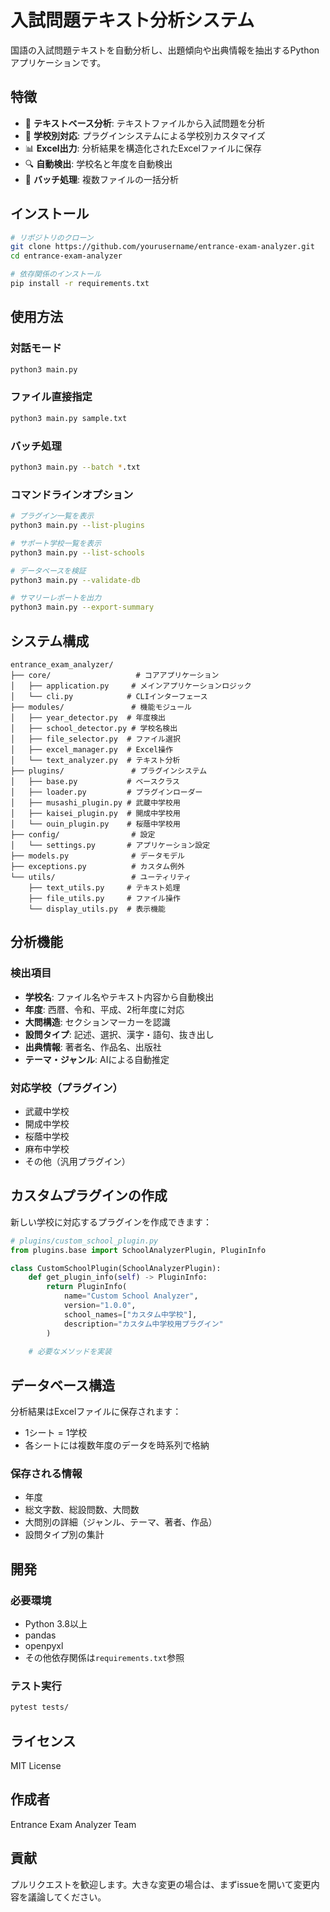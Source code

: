 # 入試問題テキスト分析システム

国語の入試問題テキストを自動分析し、出題傾向や出典情報を抽出するPythonアプリケーションです。

## 特徴

- 📝 **テキストベース分析**: テキストファイルから入試問題を分析
- 🏫 **学校別対応**: プラグインシステムによる学校別カスタマイズ
- 📊 **Excel出力**: 分析結果を構造化されたExcelファイルに保存
- 🔍 **自動検出**: 学校名と年度を自動検出
- 🎯 **バッチ処理**: 複数ファイルの一括分析

## インストール

```bash
# リポジトリのクローン
git clone https://github.com/yourusername/entrance-exam-analyzer.git
cd entrance-exam-analyzer

# 依存関係のインストール
pip install -r requirements.txt
```

## 使用方法

### 対話モード
```bash
python3 main.py
```

### ファイル直接指定
```bash
python3 main.py sample.txt
```

### バッチ処理
```bash
python3 main.py --batch *.txt
```

### コマンドラインオプション
```bash
# プラグイン一覧を表示
python3 main.py --list-plugins

# サポート学校一覧を表示
python3 main.py --list-schools

# データベースを検証
python3 main.py --validate-db

# サマリーレポートを出力
python3 main.py --export-summary
```

## システム構成

```
entrance_exam_analyzer/
├── core/                   # コアアプリケーション
│   ├── application.py     # メインアプリケーションロジック
│   └── cli.py            # CLIインターフェース
├── modules/               # 機能モジュール
│   ├── year_detector.py  # 年度検出
│   ├── school_detector.py # 学校名検出
│   ├── file_selector.py  # ファイル選択
│   ├── excel_manager.py  # Excel操作
│   └── text_analyzer.py  # テキスト分析
├── plugins/               # プラグインシステム
│   ├── base.py           # ベースクラス
│   ├── loader.py         # プラグインローダー
│   ├── musashi_plugin.py # 武蔵中学校用
│   ├── kaisei_plugin.py  # 開成中学校用
│   └── ouin_plugin.py    # 桜蔭中学校用
├── config/                # 設定
│   └── settings.py       # アプリケーション設定
├── models.py              # データモデル
├── exceptions.py          # カスタム例外
└── utils/                 # ユーティリティ
    ├── text_utils.py     # テキスト処理
    ├── file_utils.py     # ファイル操作
    └── display_utils.py  # 表示機能
```

## 分析機能

### 検出項目
- **学校名**: ファイル名やテキスト内容から自動検出
- **年度**: 西暦、令和、平成、2桁年度に対応
- **大問構造**: セクションマーカーを認識
- **設問タイプ**: 記述、選択、漢字・語句、抜き出し
- **出典情報**: 著者名、作品名、出版社
- **テーマ・ジャンル**: AIによる自動推定

### 対応学校（プラグイン）
- 武蔵中学校
- 開成中学校
- 桜蔭中学校
- 麻布中学校
- その他（汎用プラグイン）

## カスタムプラグインの作成

新しい学校に対応するプラグインを作成できます：

```python
# plugins/custom_school_plugin.py
from plugins.base import SchoolAnalyzerPlugin, PluginInfo

class CustomSchoolPlugin(SchoolAnalyzerPlugin):
    def get_plugin_info(self) -> PluginInfo:
        return PluginInfo(
            name="Custom School Analyzer",
            version="1.0.0",
            school_names=["カスタム中学校"],
            description="カスタム中学校用プラグイン"
        )
    
    # 必要なメソッドを実装
```

## データベース構造

分析結果はExcelファイルに保存されます：
- 1シート = 1学校
- 各シートには複数年度のデータを時系列で格納

### 保存される情報
- 年度
- 総文字数、総設問数、大問数
- 大問別の詳細（ジャンル、テーマ、著者、作品）
- 設問タイプ別の集計

## 開発

### 必要環境
- Python 3.8以上
- pandas
- openpyxl
- その他依存関係は`requirements.txt`参照

### テスト実行
```bash
pytest tests/
```

## ライセンス

MIT License

## 作成者

Entrance Exam Analyzer Team

## 貢献

プルリクエストを歓迎します。大きな変更の場合は、まずissueを開いて変更内容を議論してください。